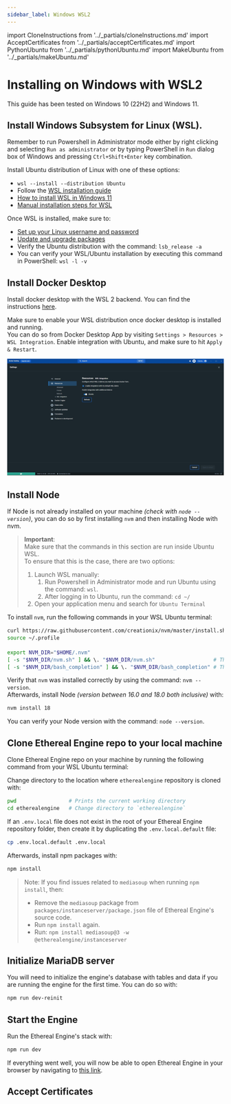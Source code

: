 ```yaml
---
sidebar_label: Windows WSL2
---
```


import CloneInstructions from '../_partials/cloneInstructions.md'
import AcceptCertificates from '../_partials/acceptCertificates.md'
import PythonUbuntu from '../_partials/pythonUbuntu.md'
import MakeUbuntu from '../_partials/makeUbuntu.md'

# Installing on Windows with WSL2

This guide has been tested on Windows 10 (22H2) and Windows 11.

## Install Windows Subsystem for Linux (WSL). 
Remember to run Powershell in Administrator mode either by right clicking and selecting `Run as administrator` or by typing PowerShell in `Run` dialog box of Windows and pressing `Ctrl+Shift+Enter` key combination.

Install Ubuntu distribution of Linux with one of these options:
- `wsl --install --distribution Ubuntu`
- Follow the [WSL installation guide](https://learn.microsoft.com/en-us/windows/wsl/install)
- [How to install WSL in Windows 11](https://pureinfotech.com/install-wsl-windows-11/)
- [Manual installation steps for WSL](https://learn.microsoft.com/en-us/windows/wsl/install-manual)

Once WSL is installed, make sure to:
- [Set up your Linux username and password](https://learn.microsoft.com/en-us/windows/wsl/setup/environment#set-up-your-linux-username-and-password)
- [Update and upgrade packages](https://learn.microsoft.com/en-us/windows/wsl/setup/environment#update-and-upgrade-packages)
- Verify the Ubuntu distribution with the command: `lsb_release -a`
- You can verify your WSL/Ubuntu installation by executing this command in PowerShell: `wsl -l -v`

## Install Docker Desktop
Install docker desktop with the WSL 2 backend.
You can find the instructions [here](https://docs.docker.com/desktop/install/windows-install/).

Make sure to enable your WSL distribution once docker desktop is installed and running.  
You can do so from Docker Desktop App by visiting `Settings > Resources > WSL Integration`.
Enable integration with Ubuntu, and make sure to hit `Apply & Restart`.

![Docker Desktop WSL Distro](../03_modules/05_infrastructure/03_devopsDeployment/images/docker-desktop-wsl-distro.jpg)

## Install Node
If Node is not already installed on your machine _(check with `node --version`)_, you can do so by first installing `nvm` and then installing Node with nvm.
> **Important**:   
> Make sure that the commands in this section are run inside Ubuntu WSL.  
> To ensure that this is the case, there are two options:
> 1. Launch WSL manually:  
>     1. Run Powershell in Administrator mode and run Ubuntu using the command: `wsl`.  
>     2. After logging in to Ubuntu, run the command: `cd ~/`  
> 2. Open your application menu and search for `Ubuntu Terminal`

To install `nvm`, run the following commands in your WSL Ubuntu terminal:
```bash
curl https://raw.githubusercontent.com/creationix/nvm/master/install.sh | bash
source ~/.profile

export NVM_DIR="$HOME/.nvm"
[ -s "$NVM_DIR/nvm.sh" ] && \. "$NVM_DIR/nvm.sh"                   # This loads nvm
[ -s "$NVM_DIR/bash_completion" ] && \. "$NVM_DIR/bash_completion" # This loads nvm bash_completion
```
Verify that `nvm` was installed correctly by using the command: `nvm --version`.  
Afterwards, install Node _(version between 16.0 and 18.0 both inclusive)_ with:
```bash
nvm install 18
```
You can verify your Node version with the command: `node --version`.

<PythonUbuntu />

<MakeUbuntu />

## Clone Ethereal Engine repo to your local machine
Clone Ethereal Engine repo on your machine by running the following command from your WSL Ubuntu terminal:
<CloneInstructions />

Change directory to the location where `etherealengine` repository is cloned with:
```bash
pwd                 # Prints the current working directory
cd etherealengine   # Change directory to `etherealengine`
```
If an `.env.local` file does not exist in the root of your Ethereal Engine repository folder, then create it by duplicating the `.env.local.default` file:
```bash
cp .env.local.default .env.local
```

Afterwards, install npm packages with:
```bash
npm install
```

> Note: If you find issues related to `mediasoup` when running `npm install`, then:
> - Remove the `mediasoup` package from `packages/instanceserver/package.json` file of Ethereal Engine's source code.
> - Run `npm install` again.
> - Run: `npm install mediasoup@3 -w @etherealengine/instanceserver`

## Initialize MariaDB server
You will need to initialize the engine's database with tables and data if you are running the engine for the first time. You can do so with:
```bash
npm run dev-reinit
```

## Start the Engine
Run the Ethereal Engine's stack with:
```bash
npm run dev
```
If everything went well, you will now be able to open Ethereal Engine in your browser by navigating to [this link](https://localhost:3000/location/default).  

## Accept Certificates
<AcceptCertificates />
